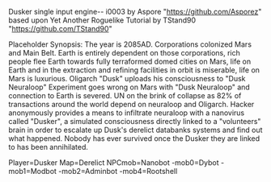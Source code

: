 Dusker single input engine-- i0003
by Aspore "https://github.com/Asporez"
based upon Yet Another Roguelike Tutorial by TStand90 "https://github.com/TStand90"

Placeholder Synopsis: The year is 2085AD. Corporations colonized Mars and Main Belt. Earth is entirely dependent on those corporations, rich people flee Earth towards fully terraformed domed cities on Mars, life on Earth and in the extraction and refining facilities in orbit is miserable, life on Mars is luxurious. Oligarch "Dusk" uploads his consciousness to "Dusk Neuraloop" Experiment goes wrong on Mars with "Dusk Neuraloop" and connection to Earth is severed. UN on the brink of collapse as 82% of transactions around the world depend on neuraloop and Oligarch. Hacker anonymously provides a means to infiltrate neuraloop with a nanovirus called "Dusker", a simulated consciousness directly linked to a "volunteers" brain in order to escalate up Dusk's derelict databanks systems and find out what happened. Nobody has ever survived once the Dusker they are linked to has been annihilated.

Player=Dusker
Map=Derelict
NPCmob=Nanobot
    -mob0=Dybot
    -mob1=Modbot
    -mob2=Adminbot
    -mob4=Rootshell

